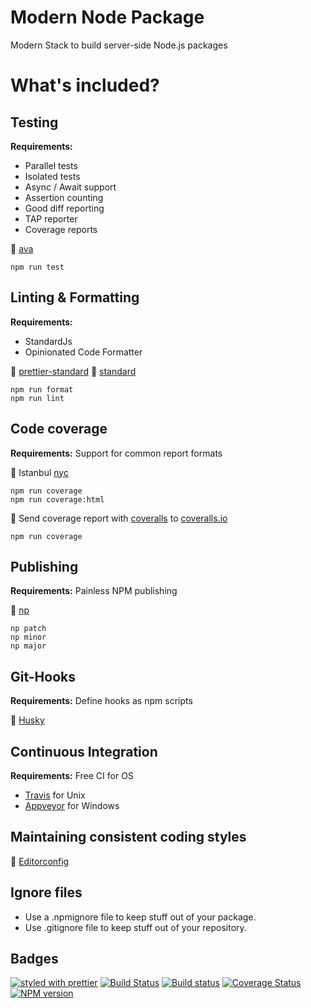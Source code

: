 # Modern Node Package

Modern Stack to build server-side Node.js packages

# What's included?

## Testing

**Requirements:**
- Parallel tests
- Isolated tests
- Async / Await support
- Assertion counting
- Good diff reporting
- TAP reporter
- Coverage reports

:star2: [ava](https://github.com/avajs/ava)
```
npm run test
```
## Linting & Formatting

**Requirements:**
- StandardJs
- Opinionated Code Formatter

:star2: [prettier-standard](https://github.com/sheerun/prettier-standard)
:star2: [standard](https://github.com/standard/standard)
```
npm run format
npm run lint
```
## Code coverage
**Requirements:** Support for common report formats

:star2: Istanbul [nyc](https://github.com/istanbuljs/nyc)
```
npm run coverage
npm run coverage:html
```
:star2: Send coverage report with [coveralls](https://github.com/nickmerwin/node-coveralls) to [coveralls.io](https://coveralls.io)
```
npm run coverage
```
## Publishing
**Requirements:** Painless NPM publishing

:star2: [np](https://github.com/sindresorhus/np)
```
np patch
np minor
np major
```

## Git-Hooks
**Requirements:** Define hooks as npm scripts

:star2: [Husky](https://github.com/typicode/husky)

## Continuous Integration

**Requirements:** Free CI for OS

* [Travis](https://travis-ci.org/) for Unix
* [Appveyor](https://ci.appveyor.com) for Windows

## Maintaining consistent coding styles 

:star2: [Editorconfig](http://editorconfig.org/)

## Ignore files

- Use a .npmignore file to keep stuff out of your package.
- Use .gitignore  file to keep stuff out of your repository.

## Badges

[![styled with prettier](https://img.shields.io/badge/styled_with-prettier-ff69b4.svg)](#badge)
[![Build Status](https://travis-ci.org//hemerajs/modern-node-package.svg?branch=master)](https://travis-ci.org//hemerajs/modern-node-package)
[![Build status](https://ci.appveyor.com/api/projects/status/58ldk1x962nviv03?svg=true)](https://ci.appveyor.com/project/hemerajs/modern-node-package)
[![Coverage Status](https://coveralls.io/repos/github/hemerajs/modern-node-package/badge.svg?branch=master)](https://coveralls.io/github/hemerajs/modern-node-package?branch=master)
[![NPM version](https://img.shields.io/npm/v/modern-node-package.svg?style=flat)](https://www.npmjs.com/package/modern-node-package)
